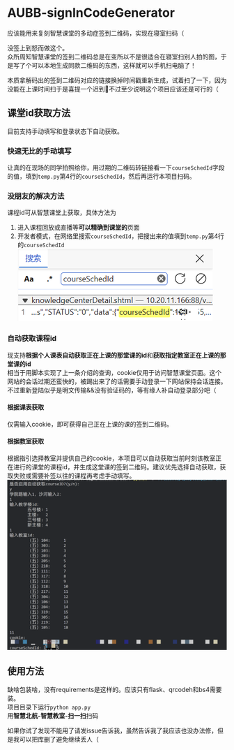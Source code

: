 # AUBB-signInCodeGenerator
应该能用来复刻智慧课堂的多动症签到二维码，实现在寝室扫码（

没签上到怒而做这个。        
众所周知智慧课堂的签到二维码总是在变所以不是很适合在寝室扫别人拍的图，于是写了个可以本地生成同款二维码的东西，这样就可以手机扫电脑了！         

本质拿解码出的签到二维码对应的链接换掉时间戳重新生成，试着扫了一下，因为没能在上课时间扫于是喜提一个迟到🤣不过至少说明这个项目应该还是可行的（        

## 课堂id获取方法
目前支持手动填写和登录状态下自动获取。



### 快速无比的手动填写
让真的在现场的同学拍照给你，用过期的二维码转链接看一下`courseSchedId`字段的值，填到`temp.py`第4行的`courseSchedId`，然后再运行本项目扫码。

### 没朋友的解决方法
课程id可从智慧课堂上获取，具体方法为           
1. 进入课程回放或直播等**可以精确到课堂的**页面
2. 开发者模式，在网络里搜索`courseSchedId`，把搜出来的值填到`temp.py`第4行的`courseSchedId`
![](static/images/1.png)   

### 自动获取课程id

现支持**根据个人课表自动获取正在上课的那堂课的id**和**获取指定教室正在上课的那堂课的id**           
相当于用脚本实现了上一条介绍的查询，cookie仅用于访问智慧课堂页面。这个网站的会话过期还蛮快的，被踢出来了的话需要手动登录一下网站保持会话连接。不过重新登陆似乎是明文传输&&没有验证码的，等有缘人补自动登录部分吧（

#### 根据课表获取
仅需输入cookie，即可获得自己正在上课的课的签到二维码。

#### 根据教室获取
根据指引选择教室并提供自己的cookie，本项目可以自动获取当前时刻该教室正在进行的课堂的课程id，并生成这堂课的签到二维码。建议优先选择自动获取，获取失败或需要补签以往的课程再考虑手动填写。    
![](static/images/2.png)        

               

## 使用方法
缺啥包装啥，没有requirements是这样的。应该只有flask、qrcodeh和bs4需要装。  
项目目录下运行`python app.py`     
用**智慧北航-智慧教室-扫一扫**扫码       

如果你试了发现不能用了请发issue告诉我，虽然告诉我了我应该也没办法修，但是我可以把库删了避免继续丢人（  